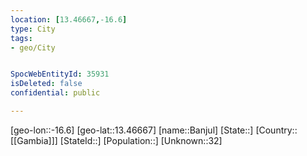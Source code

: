 ```yaml
---
location: [13.46667,-16.6]
type: City
tags:
- geo/City


SpocWebEntityId: 35931
isDeleted: false
confidential: public

---
```

[geo-lon::-16.6]
[geo-lat::13.46667]
[name::Banjul]
[State::]
[Country::[[Gambia]]]
[StateId::]
[Population::]
[Unknown::32]

